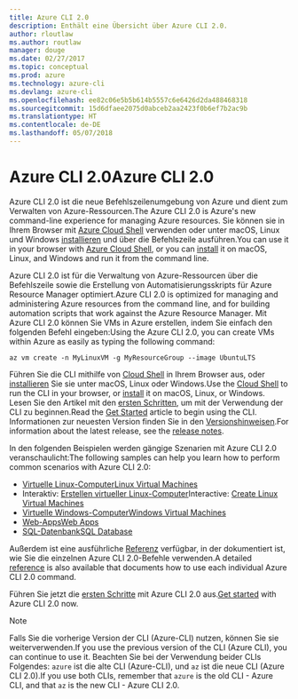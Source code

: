 ```yaml
---
title: Azure CLI 2.0
description: Enthält eine Übersicht über Azure CLI 2.0.
author: rloutlaw
ms.author: routlaw
manager: douge
ms.date: 02/27/2017
ms.topic: conceptual
ms.prod: azure
ms.technology: azure-cli
ms.devlang: azure-cli
ms.openlocfilehash: ee82c06e5b5b614b5557c6e6426d2da488468318
ms.sourcegitcommit: 15d6dfaee2075d0abceb2aa2423f0b6ef7b2ac9b
ms.translationtype: HT
ms.contentlocale: de-DE
ms.lasthandoff: 05/07/2018
---
```

# <a name="azure-cli-20"></a><span data-ttu-id="47a1e-103">Azure CLI 2.0</span><span class="sxs-lookup"><span data-stu-id="47a1e-103">Azure CLI 2.0</span></span>

<span data-ttu-id="47a1e-104">Azure CLI 2.0 ist die neue Befehlszeilenumgebung von Azure und dient zum Verwalten von Azure-Ressourcen.</span><span class="sxs-lookup"><span data-stu-id="47a1e-104">The Azure CLI 2.0 is Azure's new command-line experience for managing Azure resources.</span></span>
<span data-ttu-id="47a1e-105">Sie können sie in Ihrem Browser mit [Azure Cloud Shell](/azure/cloud-shell/overview) verwenden oder unter macOS, Linux und Windows [installieren](install-azure-cli.md) und über die Befehlszeile ausführen.</span><span class="sxs-lookup"><span data-stu-id="47a1e-105">You can use it in your browser with [Azure Cloud Shell](/azure/cloud-shell/overview), or you can [install](install-azure-cli.md) it on macOS, Linux, and Windows and run it from the command line.</span></span>

<span data-ttu-id="47a1e-106">Azure CLI 2.0 ist für die Verwaltung von Azure-Ressourcen über die Befehlszeile sowie die Erstellung von Automatisierungsskripts für Azure Resource Manager optimiert.</span><span class="sxs-lookup"><span data-stu-id="47a1e-106">Azure CLI 2.0 is optimized for managing and administering Azure resources from the command line, and for building automation scripts that work against the Azure Resource Manager.</span></span> <span data-ttu-id="47a1e-107">Mit Azure CLI 2.0 können Sie VMs in Azure erstellen, indem Sie einfach den folgenden Befehl eingeben:</span><span class="sxs-lookup"><span data-stu-id="47a1e-107">Using the Azure CLI 2.0, you can create VMs within Azure as easily as typing the following command:</span></span>

```azurecli-interactive
az vm create -n MyLinuxVM -g MyResourceGroup --image UbuntuLTS
```

<span data-ttu-id="47a1e-108">Führen Sie die CLI mithilfe von [Cloud Shell](/azure/cloud-shell/overview) in Ihrem Browser aus, oder [installieren](install-azure-cli.md) Sie sie unter macOS, Linux oder Windows.</span><span class="sxs-lookup"><span data-stu-id="47a1e-108">Use the [Cloud Shell](/azure/cloud-shell/overview) to run the CLI in your browser, or [install](install-azure-cli.md) it on macOS, Linux, or Windows.</span></span>
<span data-ttu-id="47a1e-109">Lesen Sie den Artikel mit den [ersten Schritten](get-started-with-azure-cli.md), um mit der Verwendung der CLI zu beginnen.</span><span class="sxs-lookup"><span data-stu-id="47a1e-109">Read the [Get Started](get-started-with-azure-cli.md) article to begin using the CLI.</span></span>
<span data-ttu-id="47a1e-110">Informationen zur neuesten Version finden Sie in den [Versionshinweisen](release-notes-azure-cli.md).</span><span class="sxs-lookup"><span data-stu-id="47a1e-110">For information about the latest release, see the [release notes](release-notes-azure-cli.md).</span></span>

<span data-ttu-id="47a1e-111">In den folgenden Beispielen werden gängige Szenarien mit Azure CLI 2.0 veranschaulicht:</span><span class="sxs-lookup"><span data-stu-id="47a1e-111">The following samples can help you learn how to perform common scenarios with Azure CLI 2.0:</span></span>
- [<span data-ttu-id="47a1e-112">Virtuelle Linux-Computer</span><span class="sxs-lookup"><span data-stu-id="47a1e-112">Linux Virtual Machines</span></span>](/azure/virtual-machines/virtual-machines-linux-cli-samples?toc=%2fcli%2fazure%2ftoc.json&bc=%2fcli%2fazure%2fbreadcrumb%2ftoc.json)
- <span data-ttu-id="47a1e-113">Interaktiv: [Erstellen virtueller Linux-Computer](https://docs.microsoft.com/learn/azure-cli-2-0/index)</span><span class="sxs-lookup"><span data-stu-id="47a1e-113">Interactive: [Create Linux Virtual Machines](https://docs.microsoft.com/learn/azure-cli-2-0/index)</span></span>
- [<span data-ttu-id="47a1e-114">Virtuelle Windows-Computer</span><span class="sxs-lookup"><span data-stu-id="47a1e-114">Windows Virtual Machines</span></span>](/azure/virtual-machines/virtual-machines-windows-cli-samples?toc=%2fcli%2fazure%2ftoc.json&bc=%2fcli%2fazure%2fbreadcrumb%2ftoc.json)
- [<span data-ttu-id="47a1e-115">Web-Apps</span><span class="sxs-lookup"><span data-stu-id="47a1e-115">Web Apps</span></span>](/azure/app-service-web/app-service-cli-samples?toc=%2fcli%2fazure%2ftoc.json&bc=%2fcli%2fazure%2fbreadcrumb%2ftoc.json)
- [<span data-ttu-id="47a1e-116">SQL-Datenbank</span><span class="sxs-lookup"><span data-stu-id="47a1e-116">SQL Database</span></span>](/azure/sql-database/sql-database-cli-samples?toc=%2fcli%2fazure%2ftoc.json&bc=%2fcli%2fazure%2fbreadcrumb%2ftoc.json)

<span data-ttu-id="47a1e-117">Außerdem ist eine ausführliche [Referenz](/cli/azure/reference-index) verfügbar, in der dokumentiert ist, wie Sie die einzelnen Azure CLI 2.0-Befehle verwenden.</span><span class="sxs-lookup"><span data-stu-id="47a1e-117">A detailed [reference](/cli/azure/reference-index) is also available that documents how to use each individual Azure CLI 2.0 command.</span></span>

<span data-ttu-id="47a1e-118">Führen Sie jetzt die [ersten Schritte](get-started-with-azure-cli.md) mit Azure CLI 2.0 aus.</span><span class="sxs-lookup"><span data-stu-id="47a1e-118">[Get started](get-started-with-azure-cli.md) with Azure CLI 2.0 now.</span></span>


> [!NOTE]
> <span data-ttu-id="47a1e-119">Falls Sie die vorherige Version der CLI (Azure-CLI) nutzen, können Sie sie weiterverwenden.</span><span class="sxs-lookup"><span data-stu-id="47a1e-119">If you use the previous version of the CLI (Azure CLI), you can continue to use it.</span></span>
> <span data-ttu-id="47a1e-120">Beachten Sie bei der Verwendung beider CLIs Folgendes: `azure` ist die alte CLI (Azure-CLI), und `az` ist die neue CLI (Azure CLI 2.0).</span><span class="sxs-lookup"><span data-stu-id="47a1e-120">If you use both CLIs, remember that `azure` is the old CLI - Azure CLI, and that `az` is the new CLI - Azure CLI 2.0.</span></span>

